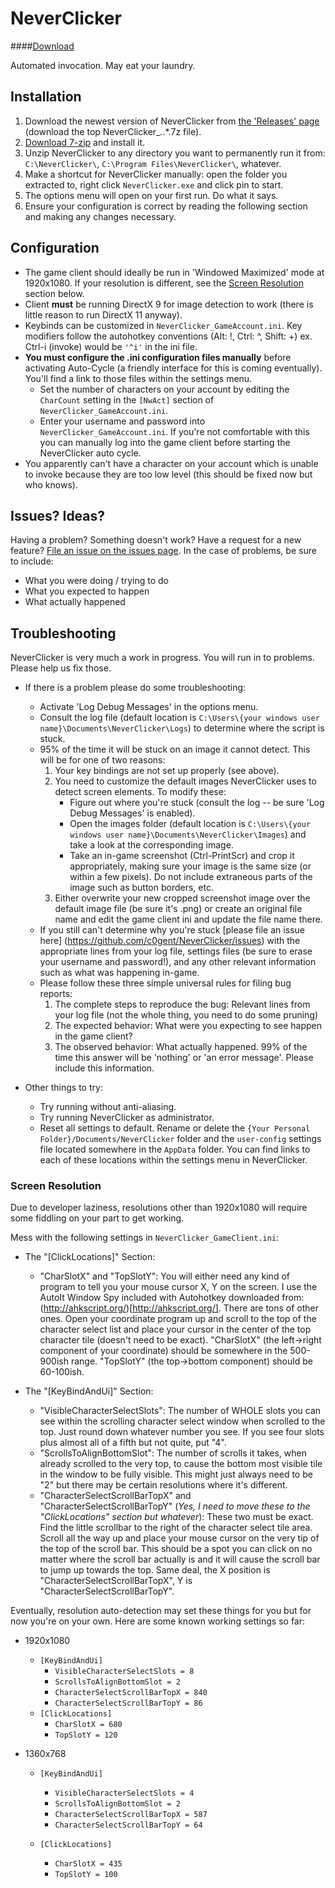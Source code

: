 # NeverClicker
####[Download](https://github.com/nsan1129/NeverClicker/releases)

Automated invocation. May eat your laundry.


## Installation
1. Download the newest version of NeverClicker from [the 'Releases' page](https://github.com/nsan1129/NeverClicker/releases) (download the top NeverClicker_*.*.*.7z file).
2. [Download 7-zip](http://www.7-zip.org/download.html) and install it. 
3. Unzip NeverClicker to any directory you want to permanently run it from: `C:\NeverClicker\`, `C:\Program Files\NeverClicker\`, whatever.
4. Make a shortcut for NeverClicker manually: open the folder you extracted to, right click `NeverClicker.exe` and click pin to start. 
5. The options menu will open on your first run. Do what it says.
6. Ensure your configuration is correct by reading the following section and making any changes necessary.


## Configuration
- The game client should ideally be run in 'Windowed Maximized' mode at 1920x1080. If your resolution is different, see the [Screen Resolution](#screen-resolution) section below.
- Client **must** be running DirectX 9 for image detection to work (there is little reason to run DirectX 11 anyway).
- Keybinds can be customized in `NeverClicker_GameAccount.ini`. Key modifiers follow the autohotkey conventions (Alt: !, Ctrl: ^, Shift: +) ex. Ctrl-i (invoke) would be `'^i'` in the ini file.  
- **You must configure the .ini configuration files manually** before activating Auto-Cycle (a friendly interface for this is coming eventually). You'll find a link to those files within the settings menu. 
    - Set the number of characters on your account by editing the `CharCount` setting in the `[NwAct]` section of `NeverClicker_GameAccount.ini`.
    - Enter your username and password into `NeverClicker_GameAccount.ini`. If you're not comfortable with this you can manually log into the game client before starting the NeverClicker auto cycle.
- You apparently can't have a character on your account which is unable to invoke because they are too low level (this should be fixed now but who knows).


## Issues? Ideas?
Having a problem? Something doesn't work? Have a request for a new feature? [File an issue on the issues page](https://github.com/c0gent/NeverClicker/issues). In the case of problems, be sure to include:
- What you were doing / trying to do
- What you expected to happen
- What actually happened


## Troubleshooting
NeverClicker is very much a work in progress. You will run in to problems. Please help us fix those.

- If there is a problem please do some troubleshooting:
    - Activate 'Log Debug Messages' in the options menu.
    - Consult the log file (default location is `C:\Users\{your windows user name}\Documents\NeverClicker\Logs`) to determine where the script is stuck.
    - 95% of the time it will be stuck on an image it cannot detect. This will be for one of two reasons:
        1. Your key bindings are not set up properly (see above).
        2. You need to customize the default images NeverClicker uses to detect screen elements. To modify these:
            * Figure out where you're stuck (consult the log -- be sure 'Log Debug Messages' is enabled).
            * Open the images folder (default location is `C:\Users\{your windows user name}\Documents\NeverClicker\Images`) and take a look at the corresponding image.
            * Take an in-game screenshot (Ctrl-PrintScr) and crop it appropriately, making sure your image is the same size (or within a few pixels). Do not include extraneous parts of the image such as button borders, etc.
        3. Either overwrite your new cropped screenshot image over the default image file (be sure it's .png) or create an original file name and edit the game client ini and update the file name there.
    - If you still can't determine why you're stuck [please file an issue here] (https://github.com/c0gent/NeverClicker/issues) with the appropriate lines from your log file, settings files (be sure to erase your username and password!), and any other relevant information such as what was happening in-game.
    - Please follow these three simple universal rules for filing bug reports:
        1. The complete steps to reproduce the bug: Relevant lines from your log file (not the whole thing, you need to do some pruning)
        2. The expected behavior: What were you expecting to see happen in the game client?
        3. The observed behavior: What actually happened. 99% of the time this answer will be 'nothing' or 'an error message'. Please include this information.
  
- Other things to try:
	- Try running without anti-aliasing.
    - Try running NeverClicker as administrator.
    - Reset all settings to default. Rename or delete the `{Your Personal Folder}/Documents/NeverClicker` folder and the `user-config` settings file located somewhere in the `AppData` folder. You can find links to each of these locations within the settings menu in NeverClicker.
  

### Screen Resolution
Due to developer laziness, resolutions other than 1920x1080 will require some fiddling on your part to get working.

Mess with the following settings in `NeverClicker_GameClient.ini`:

- The "[ClickLocations]" Section:
    - "CharSlotX" and "TopSlotY": You will either need any kind of program to tell you your mouse cursor X, Y on the screen. I use the AutoIt Window Spy included with Autohotkey downloaded from: (http://ahkscript.org/)[http://ahkscript.org/]. There are tons of other ones. Open your coordinate program up and scroll to the top of the character select list and place your cursor in the center of the top character tile (doesn't need to be exact). "CharSlotX" (the left->right component of your coordinate) should be somewhere in the 500-900ish range. "TopSlotY" (the top->bottom component) should be 60-100ish.

- The "[KeyBindAndUi]" Section:
    - "VisibleCharacterSelectSlots": The number of WHOLE slots you can see within the scrolling character select window when scrolled to the top. Just round down whatever number you see. If you see four slots plus almost all of a fifth but not quite, put "4".
    - "ScrollsToAlignBottomSlot": The number of scrolls it takes, when already scrolled to the very top, to cause the bottom most visible tile in the window to be fully visible. This might just always need to be "2" but there may be certain resolutions where it's different.
    - "CharacterSelectScrollBarTopX" and "CharacterSelectScrollBarTopY" (*Yes, I need to move these to the "ClickLocations" section but whatever*): These two must be exact. Find the little scrollbar to the right of the character select tile area. Scroll all the way up and place your mouse cursor on the very tip of the top of the scroll bar. This should be a spot you can click on no matter where the scroll bar actually is and it will cause the scroll bar to jump up towards the top. Same deal, the X position is "CharacterSelectScrollBarTopX", Y is "CharacterSelectScrollBarTopY".

Eventually, resolution auto-detection may set these things for you but for now you're on your own. Here are some known working settings so far:

- 1920x1080
    - `[KeyBindAndUi]`
        - `VisibleCharacterSelectSlots = 8`
        - `ScrollsToAlignBottomSlot = 2`
        - `CharacterSelectScrollBarTopX = 840`
        - `CharacterSelectScrollBarTopY = 86`
    - `[ClickLocations]`
        - `CharSlotX = 680`
        - `TopSlotY = 120`

- 1360x768
    - `[KeyBindAndUi]`
        - `VisibleCharacterSelectSlots = 4`
        - `ScrollsToAlignBottomSlot = 2`
        - `CharacterSelectScrollBarTopX = 587`
        - `CharacterSelectScrollBarTopY = 64`

    - `[ClickLocations]`
        - `CharSlotX = 435`
        - `TopSlotY = 100`